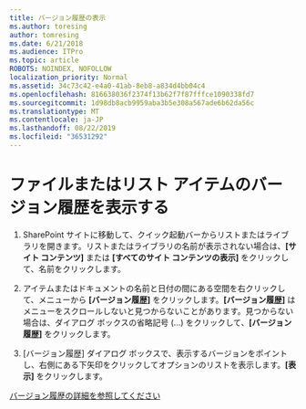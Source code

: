 ```yaml
---
title: バージョン履歴の表示
ms.author: toresing
author: tomresing
ms.date: 6/21/2018
ms.audience: ITPro
ms.topic: article
ROBOTS: NOINDEX, NOFOLLOW
localization_priority: Normal
ms.assetid: 34c73c42-e4a0-41ab-8eb8-a834d4bb04c4
ms.openlocfilehash: 816638036f2374f13b62f7f87fffce1090338fd7
ms.sourcegitcommit: 1d98db8acb9959aba3b5e308a567ade6b62da56c
ms.translationtype: MT
ms.contentlocale: ja-JP
ms.lasthandoff: 08/22/2019
ms.locfileid: "36531292"
---
```

# <a name="view-version-history-of-a-file-or-list-item"></a>ファイルまたはリスト アイテムのバージョン履歴を表示する

1. SharePoint サイトに移動して、クイック起動バーからリストまたはライブラリを開きます。リストまたはライブラリの名前が表示されない場合は、**[サイト コンテンツ]** または **[すべてのサイト コンテンツの表示]** をクリックして、名前をクリックします。
    
2. アイテムまたはドキュメントの名前と日付の間にある空間を右クリックして、メニューから **[バージョン履歴]** をクリックします。**[バージョン履歴]** はメニューをスクロールしないと見つからないことがあります。見つからない場合は、ダイアログ ボックスの省略記号 (...) をクリックして、**[バージョン履歴]** をクリックします。
    
3. [バージョン履歴] ダイアログ ボックスで、表示するバージョンをポイントし、右側にある下矢印をクリックしてオプションのリストを表示します。**[表示]** をクリックします。
    
[バージョン履歴の詳細を参照してください](https://go.microsoft.com/fwlink/?linkid=875709)
  


